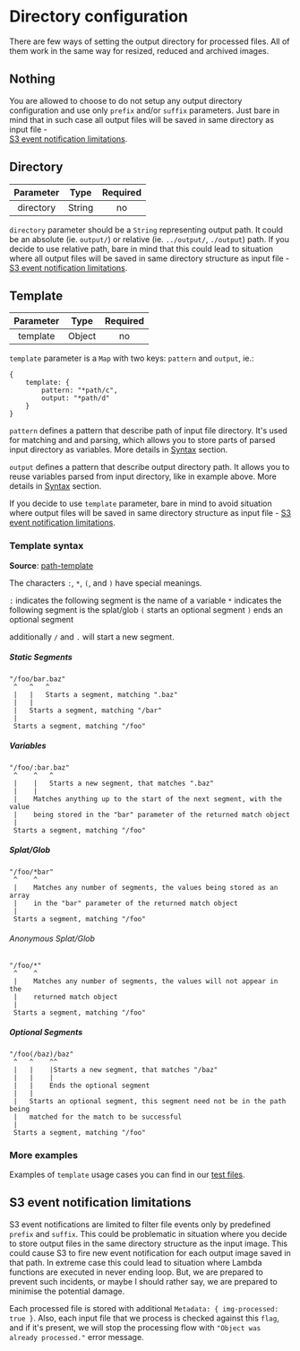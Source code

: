 # Directory configuration

There are few ways of setting the output directory for processed files. All
of them work in the same way for resized, reduced and archived images.  

## Nothing

You are allowed to choose to do not setup any output directory configuration and 
use only `prefix` and/or `suffix` parameters. Just bare in mind that in such
case all output files will be saved in same directory as input file -  
[S3 event notification limitations](#s3-event-notification-limitations).

## Directory

| Parameter | Type   | Required |
|:---------:|:------:|:--------:|
| directory | String | no       |

`directory` parameter should be a `String` representing output path. It could be
an absolute (ie. `output/`) or relative (ie. `../output/`, `./output`) path. If
you decide to use relative path, bare in mind that this could lead to situation
where all output files will be saved in same directory structure as input file -
[S3 event notification limitations](#s3-event-notification-limitations).

## Template

| Parameter | Type   | Required |
|:---------:|:------:|:--------:|
| template  | Object | no       |

`template` parameter is a `Map` with two keys: `pattern` and `output`, ie.:

```
{
    template: {
        pattern: "*path/c",
        output: "*path/d"
    }
}
```

`pattern` defines a pattern that describe path of input file directory. It's
used for matching and and parsing, which allows you to store parts of parsed
input directory as variables. More details in [Syntax](#template-syntax)
section.

`output` defines a pattern that describe output directory path. It allows you to
reuse variables parsed from input directory, like in example above. More details
in [Syntax](#template-syntax) section.

If you decide to use `template` parameter, bare in mind to avoid situation
where output files will be saved in same directory structure as input file -
[S3 event notification limitations](#s3-event-notification-limitations).

### Template syntax

**Source**: [path-template](https://github.com/matsadler/path-template/blob/master/readme.md#template-syntax)

The characters `:`, `*`, `(`, and `)` have special meanings.

`:` indicates the following segment is the name of a variable
`*` indicates the following segment is the splat/glob
`(` starts an optional segment
`)` ends an optional segment

additionally `/` and `.` will start a new segment.

##### Static Segments

    "/foo/bar.baz"
     ^   ^   ^
     |   |   Starts a segment, matching ".baz"
     |   |
     |   Starts a segment, matching "/bar"
     |
     Starts a segment, matching "/foo"

##### Variables

    "/foo/:bar.baz"
     ^    ^   ^
     |    |   Starts a new segment, that matches ".baz"
     |    |
     |    Matches anything up to the start of the next segment, with the value
     |    being stored in the "bar" parameter of the returned match object
     |
     Starts a segment, matching "/foo"

##### Splat/Glob

    "/foo/*bar"
     ^    ^
     |    Matches any number of segments, the values being stored as an array
     |    in the "bar" parameter of the returned match object
     |
     Starts a segment, matching "/foo"

###### Anonymous Splat/Glob

    "/foo/*"
     ^    ^
     |    Matches any number of segments, the values will not appear in the
     |    returned match object
     |
     Starts a segment, matching "/foo"

##### Optional Segments

    "/foo(/baz)/baz"
     ^   ^    ^^
     |   |    |Starts a new segment, that matches "/baz"
     |   |    |
     |   |    Ends the optional segment
     |   |
     |   Starts an optional segment, this segment need not be in the path being
     |   matched for the match to be successful
     |
     Starts a segment, matching "/foo"

### More examples

Examples of `template` usage cases you can find in our
[test files](../test/image-data.js).

## S3 event notification limitations

S3 event notifications are limited to filter file events only by predefined
`prefix` and `suffix`. This could be problematic in situation where you decide
to store output files in the same directory structure as the input image. This
could cause S3 to fire new event notification for each output image saved in
that path. In extreme case this could lead to situation where Lambda
functions are executed in never ending loop. But, we are prepared to prevent
such incidents, or maybe I should rather say, we are prepared to minimise the
potential damage.

Each processed file is stored with additional 
`Metadata: { img-processed: true }`. Also, each input file that we process is
checked against this `flag`, and if it's present, we will stop the processing
flow with `"Object was already processed."` error message.
